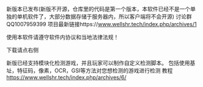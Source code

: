新版本已发布(新版不开源，仓库里的代码是第一个版本，本软件已经不是一个单独的单机软件了，大部分数据存储于服务器内，所以客户端将不会开源)
讨论群 QQ1007959399
项目最新链接https://www.wellshr.tech/index.php/archives/1

使用本软件请遵守软件内协议和当地法律法规！

下载请点右侧

新版已经支持模块化检测游戏，并且玩家可以制作自定义检测脚本。
包括使用基址，特征码，像素，OCR，GSI等方法对您想检测的游戏进行检测
教程
https://www.wellshr.tech/index.php/archives/6/
